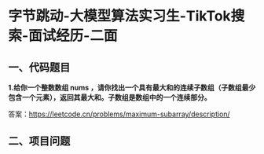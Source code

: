 # 字节跳动-大模型算法实习生-TikTok搜索-面试经历-二面

## 一、代码题目

**1.给你一个整数数组 nums ，请你找出一个具有最大和的连续子数组（子数组最少包含一个元素），返回其最大和。子数组是数组中的一个连续部分。**

答案：https://leetcode.cn/problems/maximum-subarray/description/

## 二、项目问题



